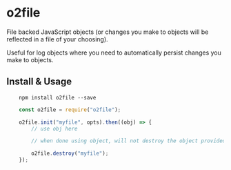 # o2file

File backed JavaScript objects (or changes you make to objects will be reflected in a file of your choosing).

Useful for log objects where you need to automatically persist changes you make to objects.

## Install & Usage

```shell
    npm install o2file --save
```

```javascript
    const o2file = require("o2file");

    o2file.init("myfile", opts).then((obj) => {
        // use obj here

        // when done using object, will not destroy the object provided but stop writing changes to filename

        o2file.destroy("myfile");
    });
```
